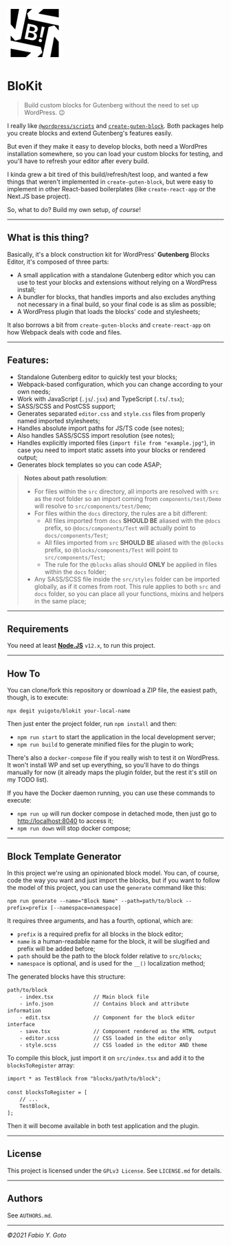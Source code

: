 ![BloKit](./blokit.png)

# BloKit

> Build custom blocks for Gutenberg without the need to set up WordPress. :wink:

I really like [`@wordpress/scripts`](https://www.npmjs.com/package/@wordpress/scripts) and [`create-guten-block`](https://github.com/ahmadawais/create-guten-block). Both packages help you create blocks and extend Gutenberg's features easily.

But even if they make it easy to develop blocks, both need a WordPres installation somewhere, so you can load your custom blocks for testing, and you'll have to refresh your editor after every build.

I kinda grew a bit tired of this build/refresh/test loop, and wanted a few things that weren't implemented in `create-guten-block`, but were easy to implement in other React-based boilerplates (like `create-react-app` or the Next.JS base project). 

So, what to do? Build my own setup, _of course_!

-----

## What is this thing?

Basically, it's a block construction kit for WordPress' **Gutenberg** Blocks Editor, it's composed of three parts:

- A small application with a standalone Gutenberg editor which you can use to test your blocks and extensions without relying on a WordPress install;
- A bundler for blocks, that handles imports and also excludes anything not necessary in a final build, so your final code is as slim as possible;
- A WordPress plugin that loads the blocks' code and stylesheets;

It also borrows a bit from `create-guten-blocks` and `create-react-app` on how Webpack deals with code and files.

-----

## Features:

- Standalone Gutenberg editor to quickly test your blocks;
- Webpack-based configuration, which you can change according to your own needs;
- Work with JavaScript (`.js`/`.jsx`) and TypeScript (`.ts`/`.tsx`);
- SASS/SCSS and PostCSS support;
- Generates separated `editor.css` and `style.css` files from properly named imported stylesheets;
- Handles absolute import paths for JS/TS code (see notes);
- Also handles SASS/SCSS import resolution (see notes);
- Handles explicitly imported files (`import file from "example.jpg"`), in case you need to import static assets into your blocks or rendered output;
- Generates block templates so you can code ASAP;

> **Notes about path resolution**:
> - For files within the `src` directory, all imports are resolved with `src` as the root folder so an import coming from `components/test/Demo` will resolve to `src/components/test/Demo`;
> - For files within the `docs` directory, the rules are a bit different:
>   - All files imported from `docs` **SHOULD BE** aliased with the `@docs` prefix, so `@docs/components/Test` will actually point to `docs/components/Test`;
>   - All files imported from `src` **SHOULD BE** aliased with the `@blocks` prefix, so `@blocks/components/Test` will point to `src/components/Test`;
>   - The rule for the `@blocks` alias should **ONLY** be applied in files within the `docs` folder; 
> - Any SASS/SCSS file inside the `src/styles` folder can be imported globally, as if it comes from root. This rule applies to both `src` and `docs` folder, so you can place all your functions, mixins and helpers in the same place;

-----

## Requirements

You need at least [**Node.JS**](https://nodejs.org) `v12.x`, to run this project.

-----

## How To

You can clone/fork this repository or download a ZIP file, the easiest path, though, is to execute:

```
npx degit yuigoto/blokit your-local-name
```

Then just enter the project folder, run `npm install` and then:

- `npm run start` to start the application in the local development server;
- `npm run build` to generate minified files for the plugin to work;

There's also a `docker-compose` file if you really wish to test it on WordPress. It won't install WP and set up everything, so you'll have to do things manually for now (it already maps the plugin folder, but the rest it's still on my TODO list).

If you have the Docker daemon running, you can use these commands to execute:

- `npm run up` will run docker compose in detached mode, then just go to [http://localhost:8040](http://localhost:8040) to access it;
- `npm run down` will stop docker compose;

-----

## Block Template Generator

In this project we're using an opinionated block model. You can, of course, code the way you want and just import the blocks, but if you want to follow the model of this project, you can use the `generate` command like this:

```
npm run generate --name="Block Name" --path=path/to/block --prefix=prefix [--namespace=namespace]
```

It requires three arguments, and has a fourth, optional, which are:

- `prefix` is a required prefix for all blocks in the block editor;
- `name` is a human-readable name for the block, it will be slugified and prefix will be added before;
- `path` should be the path to the block folder relative to `src/blocks`;
- `namespace` is optional, and is used for the `__()` localization method;

The generated blocks have this structure:

```
path/to/block
    - index.tsx             // Main block file
    - info.json             // Contains block and attribute information
    - edit.tsx              // Component for the block editor interface
    - save.tsx              // Component rendered as the HTML output 
    - editor.scss           // CSS loaded in the editor only
    - style.scss            // CSS loaded in the editor AND theme
```

To compile this block, just import it on `src/index.tsx` and add it to the `blocksToRegister` array:

```
import * as TestBlock from "blocks/path/to/block";

const blocksToRegister = [
    // ...
    TestBlock,
];
```

Then it will become available in both test application and the plugin.

-----

## License

This project is licensed under the `GPLv3 License`. See `LICENSE.md` for details.

-----

## Authors

See `AUTHORS.md`.

-----

_&copy;2021 Fabio Y. Goto_
